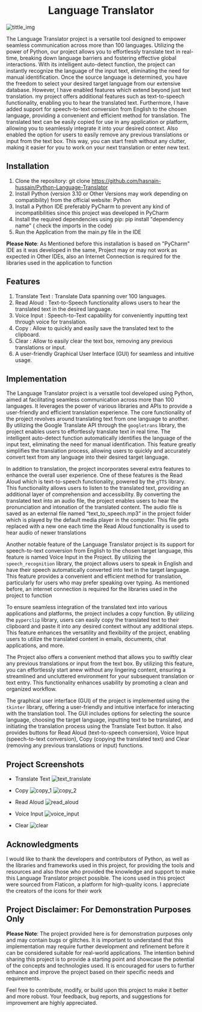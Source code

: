 <h1 align="center" id="title">Language Translator</h1>

![tittle_img](https://github.com/ashin-coder/language-translator/assets/73836674/04a6874c-adf6-4ba1-9030-83253d386e8f)

The Language Translator project is a versatile tool designed to empower seamless communication across more than 100 languages. Utilizing the power of Python, our project allows you to effortlessly translate text in real-time, breaking down language barriers and fostering effective global interactions. With its intelligent auto-detect function, the project can instantly recognize the language of the input text, eliminating the need for manual identification. Once the source language is determined, you have the freedom to select your desired target language from our extensive database. However, I have enabled features which extend beyond just text translation. my project offers additional features such as text-to-speech functionality, enabling you to hear the translated text. Furthermore, I have added support for speech-to-text conversion from English to the chosen language, providing a convenient and efficient method for translation. The translated text can be easily copied for use in any application or platform, allowing you to seamlessly integrate it into your desired context. Also enabled the option for users to easily remove any previous translations or input from the text box. This way, you can start fresh without any clutter, making it easier for you to work on your next translation or enter new text.

## Installation

1. Clone the repository: git clone https://github.com/hasnain-hussain/Python-Language-Translator
2. Install Python (version 3.10 or Other Versions may work depending on compatibility) from the official website: Python
3. Install a Python IDE preferably PyCharm to prevent any kind of incompatibilities since this project was developed in PyCharm
4. Install the required dependencies using pip: pip install "dependency name" ( check the imports in the code)
5. Run the Application from the main.py file in the IDE

**Please Note**: As Mentioned before this installation is based on "PyCharm" IDE as it was developed in the same, Project may or may not work as expected in Other IDEs, also an Internet Connection is required for the libraries used in the application to function

## Features

1. Translate Text : Translate Data spanning over 100 languages.
2. Read Aloud : Text-to-Speech functionality allows users to hear the translated text in the desired language.
3. Voice Input : Speech-to-Text capability for conveniently inputting text through voice for translation.
4. Copy : Allow to quickly and easily save the translated text to the clipboard.
5. Clear : Allow to easily clear the text box, removing any previous translations or input.
5. A user-friendly Graphical User Interface (GUI) for seamless and intuitive usage.

## Implementation

The Language Translator project is a versatile tool developed using Python, aimed at facilitating seamless communication across more than 100 languages. It leverages the power of various libraries and APIs to provide a user-friendly and efficient translation experience. The core functionality of the project revolves around translating text from one language to another. By utilizing the Google Translate API through the `googletrans` library, the project enables users to effortlessly translate text in real time. The intelligent auto-detect function automatically identifies the language of the input text, eliminating the need for manual identification. This feature greatly simplifies the translation process, allowing users to quickly and accurately convert text from any language into their desired target language.

In addition to translation, the project incorporates several extra features to enhance the overall user experience. One of these features is the Read Aloud which is text-to-speech functionality, powered by the `gTTS` library. This functionality allows users to listen to the translated text, providing an additional layer of comprehension and accessibility. By converting the translated text into an audio file, the project enables users to hear the pronunciation and intonation of the translated content. The audio file is saved as an external file named “text_to_speech.mp3” in the project folder which is played by the default media player in the computer. This file gets replaced with a new one each time the Read Aloud functionality is used to hear audio of newer translations

Another notable feature of the Language Translator project is its support for speech-to-text conversion from English to the chosen target language, this feature is named Voice Input in the Project. By utilizing the `speech_recognition` library, the project allows users to speak in English and have their speech automatically converted into text in the target language. This feature provides a convenient and efficient method for translation, particularly for users who may prefer speaking over typing. As mentioned before, an internet connection is required for the libraries used in the project to function

To ensure seamless integration of the translated text into various applications and platforms, the project includes a copy function. By utilizing the `pyperclip` library, users can easily copy the translated text to their clipboard and paste it into any desired context without any additional steps. This feature enhances the versatility and flexibility of the project, enabling users to utilize the translated content in emails, documents, chat applications, and more.

The Project also offers a convenient method that allows you to swiftly clear any previous translations or input from the text box. By utilizing this feature, you can effortlessly start anew without any lingering content, ensuring a streamlined and uncluttered environment for your subsequent translation or text entry. This functionality enhances usability by promoting a clean and organized workflow.

The graphical user interface (GUI) of the project is implemented using the `tkinter` library, offering a user-friendly and intuitive interface for interacting with the translation tool. The GUI includes options for selecting the source language, choosing the target language, inputting text to be translated, and initiating the translation process using the Translate Text button. It also provides buttons for Read Aloud (text-to-speech conversion), Voice Input (speech-to-text conversion), Copy (copying the translated text) and Clear (removing any previous translations or input) functions. 

## Project Screenshots

* Translate Text
![text_translate](https://github.com/ashin-coder/language-translator/assets/73836674/bd609942-9381-444a-912f-9c3183a33727)

* Copy
![copy_1](https://github.com/ashin-coder/language-translator/assets/73836674/600ff069-707e-4e98-a9fb-cca3edb5ffa7)
![copy_2](https://github.com/ashin-coder/language-translator/assets/73836674/5722d2b1-7d88-4970-b27e-8c67cf76d616)

* Read Aloud
![read_aloud](https://github.com/ashin-coder/language-translator/assets/73836674/ca3ee180-f9bc-4f18-b740-770709da3868)

* Voice Input
![voice_input](https://github.com/ashin-coder/language-translator/assets/73836674/a1d9ddfc-477c-4946-a37a-19dfd32d9b76)

* Clear
![clear](https://github.com/ashin-coder/language-translator/assets/73836674/28b035b4-c624-4823-a49f-e44f3ec9cbac)

## Acknowledgments

I would like to thank the developers and contributors of Python, as well as the libraries and frameworks used in this project, for providing the tools and resources and also those who provided the knowledge and support to make this Language Translator project possible. The icons used in this project were sourced from Flaticon, a platform for high-quality icons. I appreciate the creators of the icons for their work

## Project Disclaimer: For Demonstration Purposes Only

**Please Note**: The project provided here is for demonstration purposes only and may contain bugs or glitches. It is important to understand that this implementation may require further development and refinement before it can be considered suitable for real-world applications. The intention behind sharing this project is to provide a starting point and showcase the potential of the concepts and technologies used. It is encouraged for users to further enhance and improve the project based on their specific needs and requirements.

Feel free to contribute, modify, or build upon this project to make it better and more robust. Your feedback, bug reports, and suggestions for improvement are highly appreciated. 
